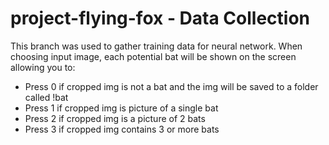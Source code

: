 # project-flying-fox - Data Collection

This branch was used to gather training data for neural network.
When choosing input image, each potential bat will be shown on the screen allowing you to:
* Press 0 if cropped img is not a bat and the img will be saved to a folder called !bat
* Press 1 if cropped img is picture of a single bat
* Press 2 if cropped img is a picture of 2 bats
* Press 3 if cropped img contains 3 or more bats
